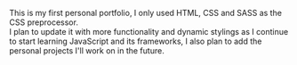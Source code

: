 This is my first personal portfolio, I only used HTML, CSS and SASS as the CSS preprocessor. <br>
I plan to update it with more functionality and dynamic stylings as I continue to start learning JavaScript and its frameworks, I also plan to add the personal projects I'll work on in the future.
